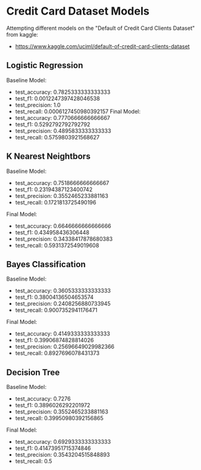 # Credit Card Dataset Models
Attempting different models on the "Default of Credit Card Clients Dataset" from kaggle:
- https://www.kaggle.com/uciml/default-of-credit-card-clients-dataset

## Logistic Regression
Baseline Model: 
- test_accuracy: 0.7825333333333333
- test_f1: 0.0012247397428046538
- test_precision: 1.0
- test_recall: 0.0006127450980392157
Final Model:
- test_accuracy: 0.7770666666666667
- test_f1: 0.5292792792792792
- test_precision: 0.4895833333333333
- test_recall: 0.5759803921568627

## K Nearest Neightbors
Baseline Model: 
- test_accuracy: 0.7518666666666667
- test_f1: 0.23194387123400742
- test_precision: 0.3552465233881163
- test_recall: 0.1721813725490196

Final Model:
- test_accuracy: 0.6646666666666666
- test_f1: 0.434958436306448
- test_precision: 0.34338417878680383
- test_recall: 0.5931372549019608

## Bayes Classification
Baseline Model: 
- test_accuracy: 0.3605333333333333
- test_f1: 0.38004136504653574
- test_precision: 0.2408256880733945
- test_recall: 0.9007352941176471

Final Model:
- test_accuracy: 0.4149333333333333
- test_f1: 0.39906874828814026
- test_precision: 0.25696649029982366
- test_recall: 0.8927696078431373

## Decision Tree
Baseline Model: 
- test_accuracy: 0.7276
- test_f1: 0.3896026292201972
- test_precision: 0.3552465233881163
- test_recall: 0.39950980392156865

Final Model:
- test_accuracy: 0.6929333333333333
- test_f1: 0.41473951715374846
- test_precision: 0.3543204515848893
- test_recall: 0.5
